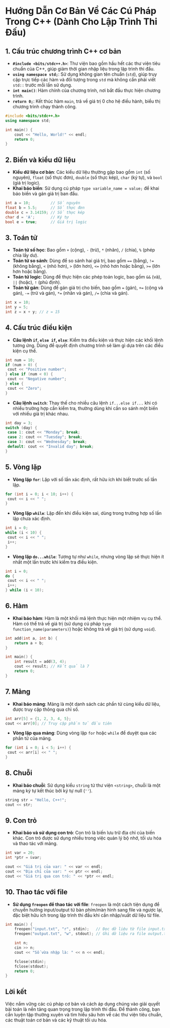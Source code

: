 # Hướng Dẫn Cơ Bản Về Các Cú Pháp Trong C++ (Dành Cho Lập Trình Thi Đấu)

## 1. Cấu trúc chương trình C++ cơ bản

   - **`#include <bits/stdc++.h>`**: Thư viện bao gồm hầu hết các thư viện tiêu chuẩn của C++, giúp giảm thời gian nhập liệu trong lập trình thi đấu.
   - **`using namespace std;`**: Sử dụng không gian tên chuẩn (`std`), giúp truy cập trực tiếp các hàm và đối tượng trong `std` mà không cần phải viết `std::` trước mỗi lần sử dụng.
   - **`int main()`**: Hàm chính của chương trình, nơi bắt đầu thực hiện chương trình.
   - **`return 0;`**: Kết thúc hàm `main`, trả về giá trị 0 cho hệ điều hành, biểu thị chương trình chạy thành công.

   ```cpp
   #include <bits/stdc++.h>
   using namespace std;

   int main() {
       cout << "Hello, World!" << endl;
       return 0;
   }
   ```

## 2. Biến và kiểu dữ liệu

   - **Kiểu dữ liệu cơ bản**: Các kiểu dữ liệu thường gặp bao gồm `int` (số nguyên), `float` (số thực đơn), `double` (số thực kép), `char` (ký tự), và `bool` (giá trị logic).
   - **Khai báo biến**: Sử dụng cú pháp `type variable_name = value;` để khai báo biến và gán giá trị ban đầu.

   ```cpp
int a = 10;         // Số nguyên
float b = 5.5;      // Số thực đơn
double c = 3.14159; // Số thực kép
char d = 'A';       // Ký tự
bool e = true;      // Giá trị logic
   ```

## 3. Toán tử

   - **Toán tử số học**: Bao gồm `+` (cộng), `-` (trừ), `*` (nhân), `/` (chia), `%` (phép chia lấy dư).
   - **Toán tử so sánh**: Dùng để so sánh hai giá trị, bao gồm `==` (bằng), `!=` (không bằng), `<` (nhỏ hơn), `>` (lớn hơn), `<=` (nhỏ hơn hoặc bằng), `>=` (lớn hơn hoặc bằng).
   - **Toán tử logic**: Dùng để thực hiện các phép toán logic, bao gồm `&&` (và), `||` (hoặc), `!` (phủ định).
   - **Toán tử gán**: Dùng để gán giá trị cho biến, bao gồm `=` (gán), `+=` (cộng và gán), `-=` (trừ và gán), `*=` (nhân và gán), `/=` (chia và gán).

   ```cpp
int x = 10;
int y = 5;
int z = x + y; // z = 15
   ```

## 4. Cấu trúc điều kiện

   - **Câu lệnh `if`, `else if`, `else`**: Kiểm tra điều kiện và thực hiện các khối lệnh tương ứng. Dùng để quyết định chương trình sẽ làm gì dựa trên các điều kiện cụ thể.

   ```cpp
int num = 10;
if (num > 0) {
    cout << "Positive number";
} else if (num < 0) {
    cout << "Negative number";
} else {
    cout << "Zero";
}
   ```

   - **Câu lệnh `switch`**: Thay thế cho nhiều câu lệnh `if...else if...` khi có nhiều trường hợp cần kiểm tra, thường dùng khi cần so sánh một biến với nhiều giá trị khác nhau.

   ```cpp
int day = 3;
switch (day) {
    case 1: cout << "Monday"; break;
    case 2: cout << "Tuesday"; break;
    case 3: cout << "Wednesday"; break;
    default: cout << "Invalid day"; break;
}
   ```

## 5. Vòng lặp

   - **Vòng lặp `for`**: Lặp với số lần xác định, rất hữu ích khi biết trước số lần lặp.

   ```cpp
for (int i = 0; i < 10; i++) {
    cout << i << " ";
}
   ```

   - **Vòng lặp `while`**: Lặp đến khi điều kiện sai, dùng trong trường hợp số lần lặp chưa xác định.

   ```cpp
int i = 0;
while (i < 10) {
    cout << i << " ";
    i++;
}
   ```

   - **Vòng lặp `do...while`**: Tương tự như `while`, nhưng vòng lặp sẽ thực hiện ít nhất một lần trước khi kiểm tra điều kiện.

   ```cpp
int i = 0;
do {
    cout << i << " ";
    i++;
} while (i < 10);
   ```

## 6. Hàm

   - **Khai báo hàm**: Hàm là một khối mã lệnh thực hiện một nhiệm vụ cụ thể. Hàm có thể trả về giá trị (sử dụng cú pháp `type function_name(parameters)`) hoặc không trả về giá trị (sử dụng `void`).

   ```cpp
   int add(int a, int b) {
       return a + b;
   }

   int main() {
       int result = add(3, 4);
       cout << result; // Kết quả là 7
       return 0;
   }
   ```

## 7. Mảng

   - **Khai báo mảng**: Mảng là một danh sách các phần tử cùng kiểu dữ liệu, được truy cập thông qua chỉ số.

   ```cpp
int arr[5] = {1, 2, 3, 4, 5};
cout << arr[0]; // Truy cập phần tử đầu tiên
   ```

   - **Vòng lặp qua mảng**: Dùng vòng lặp `for` hoặc `while` để duyệt qua các phần tử của mảng.

   ```cpp
for (int i = 0; i < 5; i++) {
    cout << arr[i] << " ";
}
   ```

## 8. Chuỗi

   - **Khai báo chuỗi**: Sử dụng kiểu `string` từ thư viện `<string>`, chuỗi là một mảng ký tự kết thúc bởi ký tự null (`''`).

   ```cpp
string str = "Hello, C++!";
cout << str;
   ```

## 9. Con trỏ

   - **Khai báo và sử dụng con trỏ**: Con trỏ là biến lưu trữ địa chỉ của biến khác. Con trỏ được sử dụng nhiều trong việc quản lý bộ nhớ, tối ưu hóa và thao tác với mảng.

   ```cpp
   int var = 20;
   int *ptr = &var;

   cout << "Giá trị của var: " << var << endl;
   cout << "Địa chỉ của var: " << ptr << endl;
   cout << "Giá trị qua con trỏ: " << *ptr << endl;
   ```

## 10. Thao tác với file

   - **Sử dụng `freopen` để thao tác với file**: `freopen` là một cách tiện dụng để chuyển hướng input/output từ bàn phím/màn hình sang file và ngược lại, đặc biệt hữu ích trong lập trình thi đấu khi cần nhập/xuất dữ liệu từ file.

   ```cpp
   int main() {
       freopen("input.txt", "r", stdin);   // Đọc dữ liệu từ file input.txt
       freopen("output.txt", "w", stdout); // Ghi dữ liệu ra file output.txt

       int n;
       cin >> n;
       cout << "Số vừa nhập là: " << n << endl;

       fclose(stdin);
       fclose(stdout);
       return 0;
   }
   ```

## Lời kết

Việc nắm vững các cú pháp cơ bản và cách áp dụng chúng vào giải quyết bài toán là nền tảng quan trọng trong lập trình thi đấu. Để thành công, bạn cần luyện tập thường xuyên và tìm hiểu sâu hơn về các thư viện tiêu chuẩn, các thuật toán cơ bản và các kỹ thuật tối ưu hóa.
